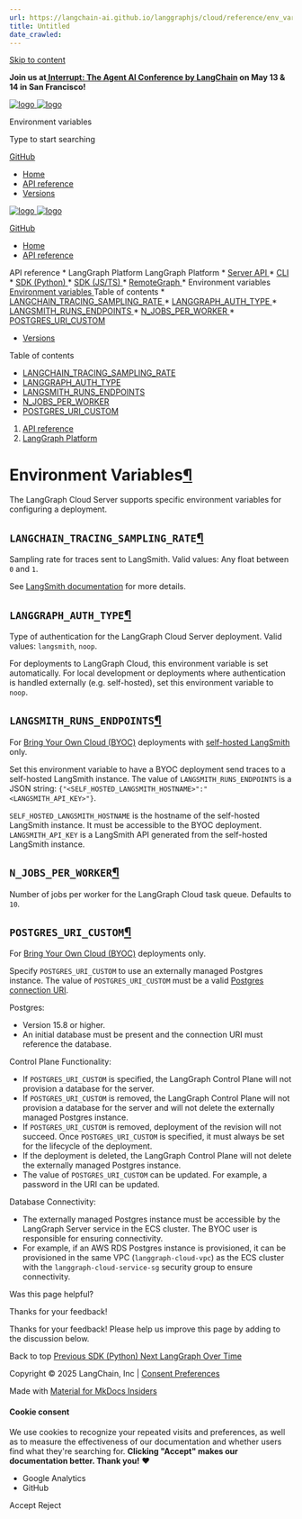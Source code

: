 ```yaml
---
url: https://langchain-ai.github.io/langgraphjs/cloud/reference/env_var/
title: Untitled
date_crawled: 
---
```


[ Skip to content ](https://langchain-ai.github.io/langgraphjs/cloud/reference/env_var/#environment-variables)

**Join us at[ Interrupt: The Agent AI Conference by LangChain](https://interrupt.langchain.com/) on May 13 & 14 in San Francisco!**

[ ![logo](https://langchain-ai.github.io/langgraphjs/static/wordmark_dark.svg) ![logo](https://langchain-ai.github.io/langgraphjs/static/wordmark_light.svg) ](https://langchain-ai.github.io/langgraphjs/)

Environment variables 

[ ](https://langchain-ai.github.io/langgraphjs/cloud/reference/env_var/?q= "Share")

Type to start searching

[ GitHub  ](https://github.com/langchain-ai/langgraphjs "Go to repository")

  * [ Home ](https://langchain-ai.github.io/langgraphjs/)
  * [ API reference ](https://langchain-ai.github.io/langgraphjs/reference/)
  * [ Versions ](https://langchain-ai.github.io/langgraphjs/versions/)



[ ![logo](https://langchain-ai.github.io/langgraphjs/static/wordmark_dark.svg) ![logo](https://langchain-ai.github.io/langgraphjs/static/wordmark_light.svg) ](https://langchain-ai.github.io/langgraphjs/)

[ GitHub  ](https://github.com/langchain-ai/langgraphjs "Go to repository")

  * [ Home  ](https://langchain-ai.github.io/langgraphjs/)
  * [ API reference  ](https://langchain-ai.github.io/langgraphjs/reference/)

API reference 
    * LangGraph Platform  LangGraph Platform 
      * [ Server API  ](https://langchain-ai.github.io/langgraphjs/cloud/reference/api/api_ref/)
      * [ CLI  ](https://langchain-ai.github.io/langgraphjs/cloud/reference/cli/)
      * [ SDK (Python)  ](https://langchain-ai.github.io/langgraphjs/cloud/reference/sdk/python_sdk_ref/)
      * [ SDK (JS/TS)  ](https://langchain-ai.github.io/langgraphjs/cloud/reference/sdk/js_ts_sdk_ref.md)
      * [ RemoteGraph  ](https://langchain-ai.github.io/langgraphjs/reference/remote_graph.md)
      * Environment variables  [ Environment variables  ](https://langchain-ai.github.io/langgraphjs/cloud/reference/env_var/) Table of contents 
        * [ LANGCHAIN_TRACING_SAMPLING_RATE  ](https://langchain-ai.github.io/langgraphjs/cloud/reference/env_var/#langchain_tracing_sampling_rate)
        * [ LANGGRAPH_AUTH_TYPE  ](https://langchain-ai.github.io/langgraphjs/cloud/reference/env_var/#langgraph_auth_type)
        * [ LANGSMITH_RUNS_ENDPOINTS  ](https://langchain-ai.github.io/langgraphjs/cloud/reference/env_var/#langsmith_runs_endpoints)
        * [ N_JOBS_PER_WORKER  ](https://langchain-ai.github.io/langgraphjs/cloud/reference/env_var/#n_jobs_per_worker)
        * [ POSTGRES_URI_CUSTOM  ](https://langchain-ai.github.io/langgraphjs/cloud/reference/env_var/#postgres_uri_custom)
  * [ Versions  ](https://langchain-ai.github.io/langgraphjs/versions/)



Table of contents 

  * [ LANGCHAIN_TRACING_SAMPLING_RATE  ](https://langchain-ai.github.io/langgraphjs/cloud/reference/env_var/#langchain_tracing_sampling_rate "LANGCHAIN_TRACING_SAMPLING_RATE")
  * [ LANGGRAPH_AUTH_TYPE  ](https://langchain-ai.github.io/langgraphjs/cloud/reference/env_var/#langgraph_auth_type)
  * [ LANGSMITH_RUNS_ENDPOINTS  ](https://langchain-ai.github.io/langgraphjs/cloud/reference/env_var/#langsmith_runs_endpoints "LANGSMITH_RUNS_ENDPOINTS")
  * [ N_JOBS_PER_WORKER  ](https://langchain-ai.github.io/langgraphjs/cloud/reference/env_var/#n_jobs_per_worker)
  * [ POSTGRES_URI_CUSTOM  ](https://langchain-ai.github.io/langgraphjs/cloud/reference/env_var/#postgres_uri_custom)



  1. [ API reference  ](https://langchain-ai.github.io/langgraphjs/reference/)
  2. [ LangGraph Platform  ](https://langchain-ai.github.io/langgraphjs/cloud/reference/api/api_ref/)



# Environment Variables[¶](https://langchain-ai.github.io/langgraphjs/cloud/reference/env_var/#environment-variables "Permanent link")

The LangGraph Cloud Server supports specific environment variables for configuring a deployment.

## `LANGCHAIN_TRACING_SAMPLING_RATE`[¶](https://langchain-ai.github.io/langgraphjs/cloud/reference/env_var/#langchain_tracing_sampling_rate "Permanent link")

Sampling rate for traces sent to LangSmith. Valid values: Any float between `0` and `1`.

See [LangSmith documentation](https://docs.smith.langchain.com/how_to_guides/tracing/sample_traces) for more details.

## `LANGGRAPH_AUTH_TYPE`[¶](https://langchain-ai.github.io/langgraphjs/cloud/reference/env_var/#langgraph_auth_type "Permanent link")

Type of authentication for the LangGraph Cloud Server deployment. Valid values: `langsmith`, `noop`.

For deployments to LangGraph Cloud, this environment variable is set automatically. For local development or deployments where authentication is handled externally (e.g. self-hosted), set this environment variable to `noop`.

## `LANGSMITH_RUNS_ENDPOINTS`[¶](https://langchain-ai.github.io/langgraphjs/cloud/reference/env_var/#langsmith_runs_endpoints "Permanent link")

For [Bring Your Own Cloud (BYOC)](https://langchain-ai.github.io/langgraphjs/concepts/bring_your_own_cloud/) deployments with [self-hosted LangSmith](https://docs.smith.langchain.com/self_hosting) only.

Set this environment variable to have a BYOC deployment send traces to a self-hosted LangSmith instance. The value of `LANGSMITH_RUNS_ENDPOINTS` is a JSON string: `{"<SELF_HOSTED_LANGSMITH_HOSTNAME>":"<LANGSMITH_API_KEY>"}`.

`SELF_HOSTED_LANGSMITH_HOSTNAME` is the hostname of the self-hosted LangSmith instance. It must be accessible to the BYOC deployment. `LANGSMITH_API_KEY` is a LangSmith API generated from the self-hosted LangSmith instance.

## `N_JOBS_PER_WORKER`[¶](https://langchain-ai.github.io/langgraphjs/cloud/reference/env_var/#n_jobs_per_worker "Permanent link")

Number of jobs per worker for the LangGraph Cloud task queue. Defaults to `10`.

## `POSTGRES_URI_CUSTOM`[¶](https://langchain-ai.github.io/langgraphjs/cloud/reference/env_var/#postgres_uri_custom "Permanent link")

For [Bring Your Own Cloud (BYOC)](https://langchain-ai.github.io/langgraphjs/concepts/bring_your_own_cloud/) deployments only.

Specify `POSTGRES_URI_CUSTOM` to use an externally managed Postgres instance. The value of `POSTGRES_URI_CUSTOM` must be a valid [Postgres connection URI](https://www.postgresql.org/docs/current/libpq-connect.html#LIBPQ-CONNSTRING-URIS).

Postgres:

  * Version 15.8 or higher.
  * An initial database must be present and the connection URI must reference the database.



Control Plane Functionality:

  * If `POSTGRES_URI_CUSTOM` is specified, the LangGraph Control Plane will not provision a database for the server.
  * If `POSTGRES_URI_CUSTOM` is removed, the LangGraph Control Plane will not provision a database for the server and will not delete the externally managed Postgres instance.
  * If `POSTGRES_URI_CUSTOM` is removed, deployment of the revision will not succeed. Once `POSTGRES_URI_CUSTOM` is specified, it must always be set for the lifecycle of the deployment.
  * If the deployment is deleted, the LangGraph Control Plane will not delete the externally managed Postgres instance.
  * The value of `POSTGRES_URI_CUSTOM` can be updated. For example, a password in the URI can be updated.



Database Connectivity:

  * The externally managed Postgres instance must be accessible by the LangGraph Server service in the ECS cluster. The BYOC user is responsible for ensuring connectivity.
  * For example, if an AWS RDS Postgres instance is provisioned, it can be provisioned in the same VPC (`langgraph-cloud-vpc`) as the ECS cluster with the `langgraph-cloud-service-sg` security group to ensure connectivity.

Was this page helpful? 

Thanks for your feedback! 

Thanks for your feedback! Please help us improve this page by adding to the discussion below. 

Back to top  [ Previous  SDK (Python)  ](https://langchain-ai.github.io/langgraphjs/cloud/reference/sdk/python_sdk_ref/) [ Next  LangGraph Over Time  ](https://langchain-ai.github.io/langgraphjs/versions/)

Copyright © 2025 LangChain, Inc | [Consent Preferences](https://langchain-ai.github.io/langgraphjs/cloud/reference/env_var/#__consent)

Made with [ Material for MkDocs Insiders ](https://squidfunk.github.io/mkdocs-material/)

[ ](https://langchain-ai.github.io/langgraph/ "langchain-ai.github.io") [ ](https://github.com/langchain-ai/langgraphjs "github.com") [ ](https://twitter.com/LangChainAI "twitter.com")

#### Cookie consent

We use cookies to recognize your repeated visits and preferences, as well as to measure the effectiveness of our documentation and whether users find what they're searching for. **Clicking "Accept" makes our documentation better. Thank you!** ❤️

  * Google Analytics 
  * GitHub 



Accept Reject
